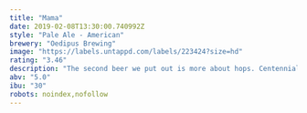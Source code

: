 ```yaml
---
title: "Mama"
date: 2019-02-08T13:30:00.740992Z
style: "Pale Ale - American"
brewery: "Oedipus Brewing"
image: "https://labels.untappd.com/labels/223424?size=hd"
rating: "3.46"
description: "The second beer we put out is more about hops. Centennial hops provide a citrusy and grapefruity flavor and aroma. "
abv: "5.0"
ibu: "30"
robots: noindex,nofollow
---
```

